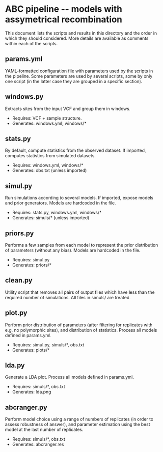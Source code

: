 ABC pipeline -- models with assymetrical recombination
======================================================

This document lists the scripts and results in this directory and the
order in which they should considered. More details are available as
comments within each of the scripts.

params.yml
----------

YAML-formatted configuration file with parameters used by the scripts in
the pipeline. Some parameters are used by several scripts, some by only
one script (in the latter case they are grouped in a specific section).

windows.py
----------

Extracts sites from the input VCF and group them in windows.

* Requires: VCF + sample structure.
* Generates: windows.yml, windows/*

stats.py
--------

By default, compute statistics from the observed dataset. If imported,
computes statistics from simulated datasets.

* Requires: windows.yml, windows/*
* Generates: obs.txt (unless imported)

simul.py
--------

Run simulations according to several models. If imported, expose models
and prior generators. Models are hardcoded in the file.

* Requires: stats.py, windows.yml, windows/*
* Generates: simuls/* (unless imported)

priors.py
---------

Performs a few samples from each model to represent the prior
distribution of parameters (without any bias). Models are hardcoded in
the file.

* Requires: simul.py
* Generates: priors/*

clean.py
--------

Utility script that removes all pairs of output files which have less
than the required number of simulations. All files in simuls/ are
treated.

plot.py
-------

Perform prior distribution of parameters (after filtering for replicates
with e.g. no polymorphic sites), and distribution of statistics. Process
all models defined in params.yml.

* Requires: simul.py, simuls/*, obs.txt
* Generates: plots/*

lda.py
------

Generate a LDA plot. Process all models defined in params.yml.

* Requires: simuls/*, obs.txt
* Generates: lda.png

abcranger.py
------------

Perform model choice using a range of numbers of replicates (in order to
assess robustness of answer), and parameter estimation using the best
model at the last number of replicates.

* Requires: simuls/*, obs.txt
* Generates: abcranger.res

